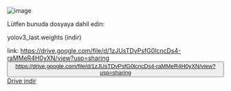 ![image](https://github.com/AstroBesat-SoftW/Python/assets/128177174/464b73c2-b8ae-46a4-af70-a02194c202d6)

Lütfen bunuda dosyaya dahil edin:

yolov3_last.weights   (indir)

link:  https://drive.google.com/file/d/1zJUsTDvPsfG0lcncDs4-raMMeR4H0yXN/view?usp=sharing 
<button> https://drive.google.com/file/d/1zJUsTDvPsfG0lcncDs4-raMMeR4H0yXN/view?usp=sharing </button>
<a href="https://drive.google.com/file/d/1zJUsTDvPsfG0lcncDs4-raMMeR4H0yXN/view?usp=sharing"> Drive indir </a>

